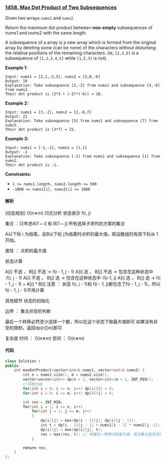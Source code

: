 ### [1458. Max Dot Product of Two Subsequences](https://leetcode.com/problems/max-dot-product-of-two-subsequences/)

Given two arrays `nums1` and `nums2`.

Return the maximum dot product between **non-empty** subsequences of nums1 and nums2 with the same length.

A subsequence of a array is a new array which is formed from the original array by deleting some (can be none) of the characters without disturbing the relative positions of the remaining characters. (ie, `[2,3,5]` is a subsequence of `[1,2,3,4,5]` while `[1,5,3]` is not).

 

**Example 1:**

```
Input: nums1 = [2,1,-2,5], nums2 = [3,0,-6]
Output: 18
Explanation: Take subsequence [2,-2] from nums1 and subsequence [3,-6] from nums2.
Their dot product is (2*3 + (-2)*(-6)) = 18.
```

**Example 2:**

```
Input: nums1 = [3,-2], nums2 = [2,-6,7]
Output: 21
Explanation: Take subsequence [3] from nums1 and subsequence [7] from nums2.
Their dot product is (3*7) = 21.
```

**Example 3:**

```
Input: nums1 = [-1,-1], nums2 = [1,1]
Output: -1
Explanation: Take subsequence [-1] from nums1 and subsequence [1] from nums2.
Their dot product is -1.
```

 

**Constraints:**

- `1 <= nums1.length, nums2.length <= 500`
- `-1000 <= nums1[i], nums2[i] <= 1000`

#### 解析

(动态规划) O(n∗m)
闫式分析
状态表示 f(i, j)

集合 ：只考虑A[1 ~ i] 和 B[1 ~ j] 所有选择子序列的方案的集合

A以下标 i 为结尾，且B以下标 j为结尾时点积的最大值。假设数组的有效下标从 1 开始。

属性 ： 点积的最大值

状态计算

A[i] 不选 ， B[j] 不选 -> f(i - 1, j - 1)
A[i] 选 ， B[j] 不选 -> 包含在这种状态中 :f(i, j - 1)
A[i] 不选 ， B[j] 选 -> 包含在这种状态中 :f(i-1, j)
A[i] 选 ， B[j] 选 -> f(i - 1 ,j - 1) + A[i] * B[i]
注意 ： 状态 f(i, j - 1)和 f(i - 1, j)都包含了f(i - 1, j - 1)，所以f(i - 1, j - 1)不用计算

其他细节
状态的初始化

边界 ： 集合非空的判断

最后一个转移必然至少选择一个数，所以在这个状态下取最大值即可
如果没有非空的限制，返回dp[n][m]即可

复杂度
时间 ： O(n∗m)
空间 ： O(n∗m)

#### 代码

```c++
class Solution {
public:
    int maxDotProduct(vector<int>& nums1, vector<int>& nums2) {
        int n = nums1.size(), m = nums2.size();
        vector<vector<int>> dp(n + 1, vector<int>(m + 1, INT_MIN)); 
        //初始化dp
        for(int i = 0; i <= n; i++) dp[i][0] = 0;
        for(int i = 0; i <= m; i++) dp[0][i] = 0;

        int res = INT_MIN;
        for(int i = 1; i <= n; i++)
            for(int j = 1; j <= m; j++)
            {
                dp[i][j] = max(dp[i - 1][j], dp[i][j - 1]);
                int t = dp[i - 1][j - 1] + nums1[i - 1] * nums2[j -1];
                dp[i][j] = max(dp[i][j], t);
                res = max(res, t); // 和最后一种情况取最大值，保证集合是非空的  如果没有非空要求，返回dp[n][m]即可
            }

        return res;
    }
};
```
